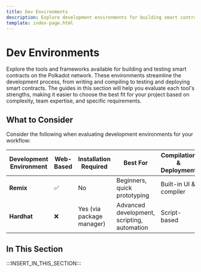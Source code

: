 ```yaml
---
title: Dev Environments
description: Explore development environments for building smart contracts on Polkadot, including frameworks and tools to enhance your development workflow.
template: index-page.html
---
```


# Dev Environments

Explore the tools and frameworks available for building and testing smart contracts on the Polkadot network. These environments streamline the development process, from writing and compiling to testing and deploying smart contracts. The guides in this section will help you evaluate each tool's strengths, making it easier to choose the best fit for your project based on complexity, team expertise, and specific requirements.

## What to Consider

Consider the following when evaluating development environments for your workflow:

| Development Environment | Web-Based | Installation Required     | Best For                                    | Compilation & Deployment | Testing & Debugging          | Extensibility          |
| ----------------------- | --------- | ------------------------- | ------------------------------------------- | ------------------------ | ---------------------------- | ---------------------- |
| **Remix**               | ✅        | No                        | Beginners, quick prototyping                | Built-in UI & compiler   | Basic tools                  | Limited plugin support |
| **Hardhat**             | ❌        | Yes (via package manager) | Advanced development, scripting, automation | Script-based             | Mocha, Chai, mainnet forking | Highly customizable    |

## In This Section

:::INSERT_IN_THIS_SECTION:::
